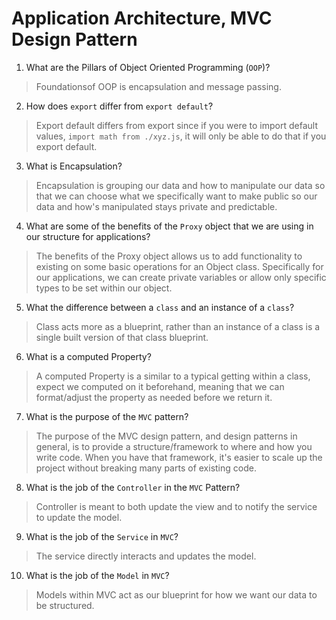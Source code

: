 # Application Architecture, MVC Design Pattern
01. What are the Pillars of Object Oriented Programming (`OOP`)?
  
  > Foundationsof OOP is encapsulation and message passing.

02. How does `export` differ from `export default`?
  
  > Export default differs from export since if you were to import default values, `import math from ./xyz.js`, it will only be able to do that if you export default.

03. What is Encapsulation?
  
  > Encapsulation is grouping our data and how to manipulate our data so that we can choose what we specifically want to make public so our data and how's manipulated stays private and predictable.

04. What are some of the benefits of the `Proxy` object that we are using in our structure for applications?
  
  > The benefits of the Proxy object allows us to add functionality to existing on some basic operations for an Object class. Specifically for our applications, we can create private variables or allow only specific types to be set within our object.

05. What the difference between a `class` and an instance of a `class`?
  
  > Class acts more as a blueprint, rather than an instance of a class is a single built version of that class blueprint.

06. What is a computed Property?
  
  > A computed Property is a similar to a typical getting within a class, expect we computed on it beforehand, meaning that we can format/adjust the property as needed before we return it.

07. What is the purpose of the `MVC` pattern?
  
  > The purpose of the MVC design pattern, and design patterns in general, is to provide a structure/framework to where and how you write code. When you have that framework, it's easier to scale up the project without breaking many parts of existing code.

08. What is the job of the `Controller` in the `MVC` Pattern?
  
  > Controller is meant to both update the view and to notify the service to update the model.

09. What is the job of the `Service` in `MVC`?
  
  > The service directly interacts and updates the model.

10. What is the job of the `Model` in `MVC`?
  
  > Models within MVC act as our blueprint for how we want our data to be structured.